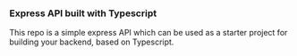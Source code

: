 ### Express API built with Typescript

This repo is a simple express API which can be used as a starter project for building your backend, based on Typescript.
